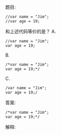 题目:

    //var name = "Jim";
    //var age = 19;

和上述代码等价的是？
A.

    //var name = "Jim";
    var age = 19;
B.

    /*var name = "Jim";
    var age = 19;*/
C.

    /var name = "Jim";
    var age = 19;/
答案:

    /*var name = "Jim";
    var age = 19;*/
解释: